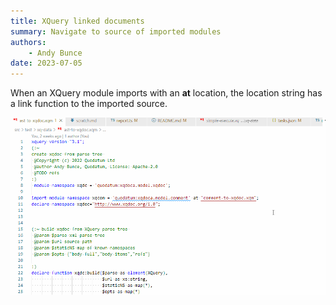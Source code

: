 ```yaml
---
title: XQuery linked documents
summary: Navigate to source of imported modules
authors:
    - Andy Bunce
date: 2023-07-05
---
```

When an XQuery module imports with an **at** location, the location string has a link function to the imported source.
 
![doclink](xquery-documentlinks.gif)
